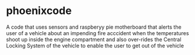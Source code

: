 # phoenixcode
A code that uses sensors and raspberyy pie motherboard that alerts the user of a vehicle about an impending fire acccident when the temperatures shoot up inside the engine compartment and also over-rides the Central Locking System of the vehicle to enable the user to get out of the vehicle
